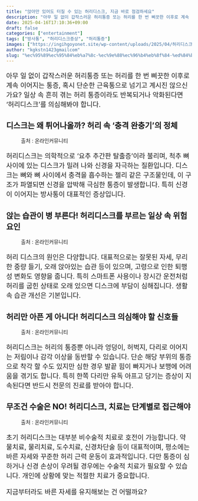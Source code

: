 ```yaml
---
title: "앉아만 있어도 터질 수 있는 허리디스크, 지금 바로 점검하세요"
description: "아무 일 없이 갑작스러운 허리통증 또는 허리를 한 번 삐끗한 이후로 계속 이어지는 통증, 혹시 단순한 근육통으로 넘기고 계시진 않으신가요? 일상 속 흔히 겪는 허리 통증이라도 반복되거나 악화된다면 ‘허리디스크’를 의심해봐야 합니다."
date: 2025-04-16T17:10:36+09:00
draft: false
categories: ["entertainment"]
tags: ["방사통", "허리디스크증상", "허리통증"]
images: ["https://ingihgoyonet.site/wp-content/uploads/2025/04/허리디스크-683x1024.png", "https://ingihgoyonet.site/wp-content/uploads/2025/04/구부정한자세.png", "https://ingihgoyonet.site/wp-content/uploads/2025/04/방사통-683x1024.png", "https://ingihgoyonet.site/wp-content/uploads/2025/04/허리통증-1024x577.jpg"]
author: "kgkstn1423gmailcom"
slug: "%ec%95%89%ec%95%84%eb%a7%8c-%ec%9e%88%ec%96%b4%eb%8f%84-%ed%84%b0%ec%a7%88-%ec%88%98-%ec%9e%88%eb%8a%94-%ed%97%88%eb%a6%ac%eb%94%94%ec%8a%a4%ed%81%ac-%ec%a7%80%ea%b8%88-%eb%b0%94%eb%a1%9c-%ec%a0%90"
---
```


<p style="font-size:18px">아무 일 없이 갑작스러운 허리통증 또는 허리를 한 번 삐끗한 이후로 계속 이어지는 통증, 혹시 단순한 근육통으로 넘기고 계시진 않으신가요? 일상 속 흔히 겪는 허리 통증이라도 반복되거나 악화된다면 ‘허리디스크’를 의심해봐야 합니다.</p> <h2 >디스크는 왜 튀어나올까? 허리 속 ‘충격 완충기’의 정체</h2> <figure ><img src="https://ingihgoyonet.site/wp-content/uploads/2025/04/허리디스크-683x1024.png" alt="" style="aspect-ratio:16/9;object-fit:cover"/><figcaption >출처 : 온라인커뮤니티</figcaption></figure> <p style="font-size:18px">허리디스크는 의학적으로 ‘요추 추간판 탈출증’이라 불리며, 척추 뼈 사이에 있는 디스크가 밀려 나와 신경을 자극하는 질환입니다. 디스크는 뼈와 뼈 사이에서 충격을 흡수하는 젤리 같은 구조물인데, 이 구조가 파열되면 신경을 압박해 극심한 통증이 발생합니다. 특히 신경이 이어지는 방사통이 대표적인 증상입니다.</p> <h2 >앉는 습관이 병 부른다! 허리디스크를 부르는 일상 속 위험요인</h2> <figure ><img src="https://ingihgoyonet.site/wp-content/uploads/2025/04/구부정한자세.png" alt="" style="aspect-ratio:16/9;object-fit:cover"/><figcaption >출처 : 온라인커뮤니티</figcaption></figure> <p style="font-size:18px">허리 디스크의 원인은 다양합니다. 대표적으로는 잘못된 자세, 무리한 중량 들기, 오래 앉아있는 습관 등이 있으며, 고령으로 인한 퇴행성 변화도 영향을 줍니다. 특히 스마트폰 사용이나 장시간 운전처럼 허리를 굽힌 상태로 오래 있으면 디스크에 부담이 심해집니다. 생활 속 습관 개선은 기본입니다.</p> <h2 >허리만 아픈 게 아니다! 허리디스크 의심해야 할 신호들</h2> <figure ><img src="https://ingihgoyonet.site/wp-content/uploads/2025/04/방사통-683x1024.png" alt="" style="aspect-ratio:16/9;object-fit:cover"/><figcaption >출처 : 온라인커뮤니티</figcaption></figure> <p style="font-size:18px">허리디스크는 허리의 통증뿐 아니라 엉덩이, 허벅지, 다리로 이어지는 저림이나 감각 이상을 동반할 수 있습니다. 단순 해당 부위의 통증으로 착각 할 수도 있지만 심한 경우 발끝 힘이 빠지거나 보행에 어려움을 겪기도 합니다. 특히 한쪽 다리만 유독 아프고 당기는 증상이 지속된다면 반드시 전문의 진료를 받아야 합니다. </p> <h2 >무조건 수술은 NO! 허리디스크, 치료는 단계별로 접근해야</h2> <figure ><img src="https://ingihgoyonet.site/wp-content/uploads/2025/04/허리통증-1024x577.jpg" alt="" style="aspect-ratio:16/9;object-fit:cover"/><figcaption >출처 : 온라인커뮤니티</figcaption></figure> <p style="font-size:18px">초기 허리디스크는 대부분 비수술적 치료로 호전이 가능합니다. 약물치료, 물리치료, 도수치료, 신경차단술 등이 대표적이며, 평소에는 바른 자세와 꾸준한 허리 근력 운동이 효과적입니다. 다만 통증이 심하거나 신경 손상이 우려될 경우에는 수술적 치료가 필요할 수 있습니다. 개인에 상황에 맞는 적절한 치료가 중요합니다.</p> <p style="font-size:18px">지금부터라도 바른 자세를 유지해보는 건 어떨까요?</p>